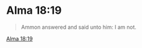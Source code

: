# Alma 18:19

> Ammon answered and said unto him: I am not.

[Alma 18:19](https://www.churchofjesuschrist.org/study/scriptures/bofm/alma/18?lang=eng&id=p19#p19)


